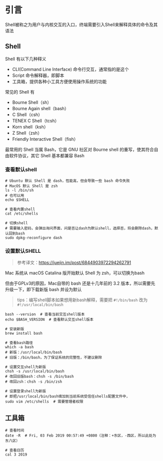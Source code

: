 # 引言

Shell被称之为用户与内核交互的入口，终端需要引入Shell来解释具体的命令及其语法

## Shell

Shell 有以下几种释义

- CLI(Command Line Interface) 命令行交互，通常指的是这个
- Script 命令解释器，即脚本
- 工具箱，提供各种小工具方便使用操作系统的功能

常见的 Shell 有

- Bourne Shell（sh）
- Bourne Again shell（bash）
- C Shell（csh）
- TENEX C Shell（tcsh）
- Korn shell（ksh）
- Z Shell（zsh）
- Friendly Interactive Shell（fish）

最常用的 Shell 当属 Bash，它是 GNU 社区对 Bourne shell 的重写，使其符合自由软件协议，其它 Shell 基本都兼容 Bash

### 查看默认shell

```shell
# Ubuntu 默认 Shell 是 dash，性能高，但会导致一些 bash 命令失败
# MacOS 默认 Shell 是 zsh
ls -l /bin/sh
# 也可以用
echo $SHELL

# 查看内置shell
cat /etc/shells

# 切换shell
# 需要输入密码，会弹出询问界面，问是否让dash为默认shell，选择否，将会删除dash，默认回到bash
sudo dpkg-reconfigure dash
```

### 设置默认SHELL

> 参考译文：<https://juejin.im/post/6844903972294262791>

Mac 系统从 macOS Catalina 版开始默认 Shell 为 zsh，可以切换为bash

但由于GPLv3的原因，Mac自带的 bash 还是十几年前的 3.2 版本，所以需要先升级一下，即下载新版 bash 并设为默认

> tips：编写shell脚本如果想用新bash解释，需要把 `#!/bin/bash` 改为 `#!/usr/local/bin/bash`  

```shell
bash --version  # 查看当前交互shell版本
echo $BASH_VERSION  # 查看默认交互shell版本

# 安装新版
brew install bash

# 查看bash路径
which -a bash
# 新版：/usr/local/bin/bash
# 旧版：/bin/bash，为了保证系统的完整性，不建议删除

# 设置交互shell为新版
chsh -s /usr/local/bin/bash
# 改回旧版bash：chsh -s /bin/bash
# 改回zsh：chsh -s /bin/zsh

# 设置登录shell为新版
# 即把/usr/local/bin/bash填加到当前系统受信任shells配置文件中，
sudo vim /etc/shells  # 需要管理者权限
```

## 工具箱

```shell
# 查看时间
date -R  # Fri, 03 Feb 2019 00:57:49 +0800（注释：+东区，-西区，所以此处为东八区）

# 查看日历
cal 3 2019
```
